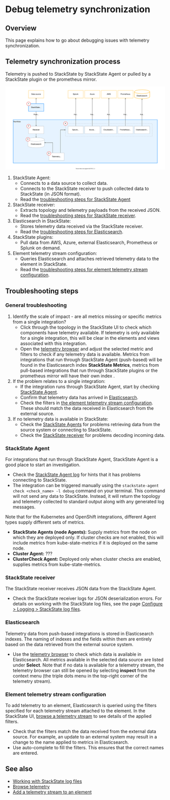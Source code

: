 # Debug telemetry synchronization

## Overview

This page explains how to go about debugging issues with telemetry synchronization.

## Telemetry synchronization process

Telemetry is pushed to StackState by StackState Agent or pulled by a StackState plugin or the prometheus mirror.

![Telemetry synchronization process](/.gitbook/assets/telemetry-sync-2.svg)

1. StackState Agent:
   * Connects to a data source to collect data.
   * Connects to the StackState receiver to push collected data to StackState (in JSON format).
   * Read the [troubleshooting steps for StackState Agent](#stackstate-agent)
2. StackState receiver:
   * Extracts topology and telemetry payloads from the received JSON.
   * Read the [troubleshooting steps for StackState receiver](#stackstate-receiver).
3. Elasticsearch in StackState:
   * Stores telemetry data received via the StackState receiver. 
   * Read the [troubleshooting steps for Elasticsearch](#elasticsearch). 
4. StackState plugins:
   * Pull data from AWS, Azure, external Elasticsearch, Prometheus or Splunk on demand.
5. Element telemetry stream configuration:
   * Queries Elasticsearch and attaches retrieved telemetry data to the element in StackState.
   * Read the [troubleshooting steps for element telemetry stream configuration](#element-telemetry-stream-configuration).

## Troubleshooting steps

### General troubleshooting

1. Identify the scale of impact - are all metrics missing or specific metrics from a single integration?
   * Click through the topology in the StackState UI to check which components have telemetry available. If telemetry is only available for a single integration, this will be clear in the elements and views associated with this integration.
   * Open the [telemetry browser](/use/metrics-and-events/browse-telemetry.md) and adjust the selected metric and filters to check if any telemetry data is available. Metrics from integrations that run through StackState Agent (push-based) will be found in the Elasticsearch index **StackState Metrics**, metrics from pull-based integrations that run through StackState plugins or the prometheus mirror will have their own index . 
2. If the problem relates to a single integration:
   * If the integration runs through StackState Agent, start by checking [StackState Agent](#stackstate-agent).
   * Confirm that telemetry data has arrived in [Elasticsearch](#elasticsearch).
   * Check the filters in [the element telemetry stream configuration](#element-telemetry-stream-configuration). These should match the data received in Elasticsearch from the external source.
3. If no telemetry data is available in StackState:
   * Check the [StackState Agents](#stackstate-agent) for problems retrieving data from the source system or connecting to StackState.
   * Check the [StackState receiver](#stackstate-receiver) for problems decoding incoming data.

### StackState Agent

For integrations that run through StackState Agent, StackState Agent is a good place to start an investigation.
- Check the [StackState Agent log](/setup/agent/about-stackstate-agent.md#deploy-and-run-stackstate-agent-v2) for hints that it has problems connecting to StackState.
- The integration can be triggered manually using the `stackstate-agent check <check_name> -l debug` command on your terminal. This command will not send any data to StackState. Instead, it will return the topology and telemetry collected to standard output along with any generated log messages.

Note that for the Kubernetes and OpenShift integrations, different Agent types supply different sets of metrics. 

- **StackState Agents (node Agents):** Supply metrics from the node on which they are deployed only. If cluster checks are not enabled, this will include metrics from kube-state-metrics if it is deployed on the same node.
- **Cluster Agent:** ???
- **ClusterCheck Agent:** Deployed only when cluster checks are enabled, supplies metrics from kube-state-metrics.

### StackState receiver

The StackState receiver receives JSON data from the StackState Agent. 

- Check the StackState receiver logs for JSON deserialization errors. For details on working with the StackState log files, see the page [Configure > Logging > StackState log files](/configure/logging/stackstate-log-files.md).

### Elasticsearch

Telemetry data from push-based integrations is stored in Elasticsearch indexes. The naming of indexes and the fields within them are entirely based on the data retrieved from the external source system.

- Use the [telemetry browser](/use/metrics-and-events/browse-telemetry.md) to check which data is available in Elasticsearch. All metrics available in the selected data source are listed under **Select**.  Note that if no data is available for a telemetry stream, the telemetry browser can still be opened by selecting **inspect** from the context menu (the triple dots menu in the top-right corner of the telemetry stream). 

### Element telemetry stream configuration

To add telemetry to an element, Elasticsearch is queried using the filters specified for each telemetry stream attached to the element. In the StackState UI, [browse a telemetry stream](/use/metrics-and-events/browse-telemetry.md) to see details  of the applied filters.

- Check that the filters match the data received from the external data source. For example, an update to an external system may result in a change to the name applied to metrics in Elasticsearch.
- Use auto-complete to fill the filters. This ensures that the correct names are entered.

## See also

* [Working with StackState log files](/configure/logging/stackstate-log-files.md)
* [Browse telemetry](/use/metrics-and-events/browse-telemetry.md)
* [Add a telemetry stream to an element](/use/metrics-and-events/add-telemetry-to-element.md)
